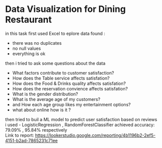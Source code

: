 # Data Visualization for Dining Restaurant
in this task first used Excel to eplore data found :
* there was no duplicates
* no null values
* everything is ok

then i tried to ask some questions about the data
* What factors contribute to customer satisfaction?
* How does the Table service affects satisfation?
* How does the Food & Drinks quality affects satisfation?
* How does the reservation convience affects satisfation?
* What is the gender distribution?
* What is the average age of my customers?
* and How each age group likes my entertainment options?
* what about online how is it ?


then tried to buil a ML model to predict user satisfaction based on reviews  
i used - LogisticRegression , RandomForestClassifier achieved accuracy:  79.09%  ,   95.84% respectively  
Link to report: https://lookerstudio.google.com/reporting/4b1196b2-2ef5-4151-b2ad-7865231c71ee
